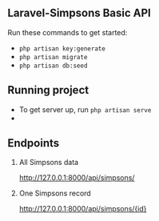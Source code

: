 ## Laravel-Simpsons Basic API

Run these commands to get started:

- `php artisan key:generate`
- `php artisan migrate`
- `php artisan db:seed`

## Running project

- To get server up, run `php artisan serve`
- 
## Endpoints

1. All Simpsons data

    http://127.0.0.1:8000/api/simpsons/

2. One Simpsons record

   http://127.0.0.1:8000/api/simpsons/{id}
